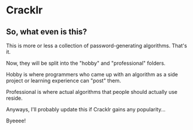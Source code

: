 # Cracklr
## So, what even is this? 
This is more or less a collection of password-generating algorithms. 
That's it. 

Now, they will be split into the "hobby" and "professional" folders. 

Hobby is where programmers who came up with an algorithm as a side project or learning experience can "post" them.

Professional is where actual algorithms that people should actually use reside. 

Anyways, I'll probably update this if Cracklr gains any popularity... 

Byeeee! 
